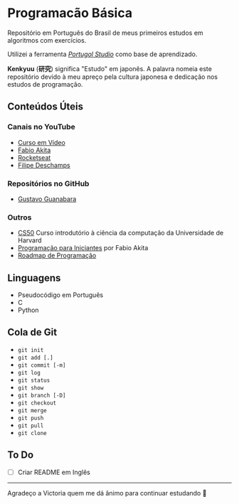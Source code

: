 # Programacão Básica

Repositório em Português do Brasil de meus primeiros estudos em algoritmos com exercícios.

Utilizei a ferramenta _[Portugol Studio](http://lite.acad.univali.br/portugol/)_ como base de aprendizado.

**Kenkyuu** (**研究**) significa "Estudo" em japonês. A palavra nomeia este repositório devido à meu apreço pela cultura japonesa e dedicação nos estudos de programação.

## Conteúdos Úteis

### Canais no YouTube

- [Curso em Vídeo](https://www.youtube.com/user/cursosemvideo)
- [Fabio Akita](https://www.youtube.com/user/AkitaOnRails)
- [Rocketseat](https://www.youtube.com/channel/UCSfwM5u0Kce6Cce8_S72olg)
- [Filipe Deschamps](https://www.youtube.com/channel/UCU5JicSrEM5A63jkJ2QvGYw)

### Repositórios no GitHub

- [Gustavo Guanabara](https://gustavoguanabara.github.io)

### Outros

- [CS50](https://cs50.harvard.edu/x/2020/) Curso introdutório à ciência da computação da Universidade de Harvard
- [Programação para Iniciantes](https://www.youtube.com/watch?v=O76ZfAIEukE&list=PLdsnXVqbHDUc7htGFobbZoNen3r_wm3ki) por Fabio Akita
- [Roadmap de Programação](https://www.youtube.com/watch?v=O76ZfAIEukE&list=PLdsnXVqbHDUc7htGFobbZoNen3r_wm3ki)

## Linguagens

- Pseudocódigo em Português
- C
- Python

## Cola de Git

- `git init`
- `git add [.]`
- `git commit [-m]`
- `git log`
- `git status`
- `git show`
- `git branch [-D]`
- `git checkout`
- `git merge`
- `git push`
- `git pull`
- `git clone`

## To Do

- [ ] Criar README em Inglês

---

Agradeço a Victoria quem me dá ânimo para continuar estudando 💛
